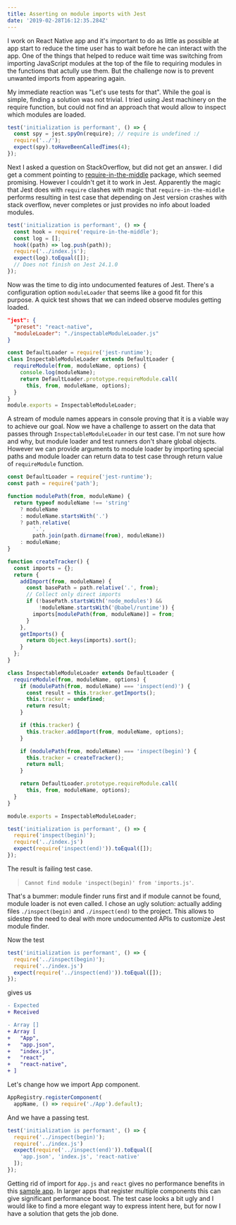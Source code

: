 ```yaml
---
title: Asserting on module imports with Jest
date: '2019-02-28T16:12:35.284Z'
---
```


I work on React Native app and it's important to do as little as possible
at app start to reduce the time user has to wait before he can interact
with the app. One of the things that helped to reduce wait time was
switching from importing JavaScript modules at the top of the file to
requiring modules in the functions that actully use them. But the
challenge now is to prevent unwanted imports from appearing again.

My immediate reaction was "Let's use tests for that". While the goal is
simple, finding a solution was not trivial. I tried using Jest machinery
on the require function, but could not find an approach that would allow
to inspect which modules are loaded.

```JavaScript
test('initialization is performant', () => {
  const spy = jest.spyOn(require); // require is undefined :/
  require('../');
  expect(spy).toHaveBeenCalledTimes(4);
});
```

Next I asked a question on StackOverflow, but did not get an answer. I did
get a comment pointing to [require-in-the-middle](https://github.com/elastic/require-in-the-middle)
package, which seemed promising. However I couldn't get it to work in Jest.
Apparently the magic that Jest does with `require` clashes with magic that
`require-in-the-middle` performs resulting in test case that depending on
Jest version crashes with stack overflow, never completes or just provides
no info about loaded modules.

```JavaScript
test('initialization is performant', () => {
  const hook = require('require-in-the-middle');
  const log = [];
  hook((path) => log.push(path));
  require('../index.js');
  expect(log).toEqual([]);
  // Does not finish on Jest 24.1.0
});
```

Now was the time to dig into undocumented features of Jest. There's a
configuration option `moduleLoader` that seems like a good fit for this
purpose. A quick test shows that we can indeed observe modules getting
loaded.

```JSON
"jest": {
  "preset": "react-native",
  "moduleLoader": "./inspectableModuleLoader.js"
}
```

```JavaScript
const DefaultLoader = require('jest-runtime');
class InspectableModuleLoader extends DefaultLoader {
  requireModule(from, moduleName, options) {
    console.log(moduleName);
    return DefaultLoader.prototype.requireModule.call(
      this, from, moduleName, options);
  }
}
module.exports = InspectableModuleLoader;
```

A stream of module names appears in console proving that it is a viable
way to achieve our goal. Now we have a challenge to assert on the data that
passes through `InspectableModuleLoader` in our test case. I'm not sure how
and why, but module loader and test runners don't share global objects.
However we can provide arguments to module loader by importing special paths
and module loader can return data to test case through return value of
`requireModule` function.

```JavaScript
const DefaultLoader = require('jest-runtime');
const path = require('path');

function modulePath(from, moduleName) {
  return typeof moduleName !== 'string'
    ? moduleName
    : moduleName.startsWith('.')
    ? path.relative(
        '.',
        path.join(path.dirname(from), moduleName))
    : moduleName;
}

function createTracker() {
  const imports = {};
  return {
    addImport(from, moduleName) {
      const basePath = path.relative('.', from);
      // Collect only direct imports
      if (!basePath.startsWith('node_modules') &&
          !moduleName.startsWith('@babel/runtime')) {
        imports[modulePath(from, moduleName)] = from;
      }
    },
    getImports() {
      return Object.keys(imports).sort();
    }
  };
}

class InspectableModuleLoader extends DefaultLoader {
  requireModule(from, moduleName, options) {
    if (modulePath(from, moduleName) === 'inspect(end)') {
      const result = this.tracker.getImports();
      this.tracker = undefined;
      return result;
    }

    if (this.tracker) {
      this.tracker.addImport(from, moduleName, options);
    }

    if (modulePath(from, moduleName) === 'inspect(begin)') {
      this.tracker = createTracker();
      return null;
    }

    return DefaultLoader.prototype.requireModule.call(
      this, from, moduleName, options);
  }
}

module.exports = InspectableModuleLoader;
```

```JavaScript
test('initialization is performant', () => {
  require('inspect(begin)');
  require('../index.js')
  expect(require('inspect(end)')).toEqual([]);
});
```

The result is failing test case.
> `Cannot find module 'inspect(begin)' from 'imports.js'`.

That's a bummer: module finder runs first and if module cannot be found,
module loader is not even called. I chose an ugly solution: actually adding
files `./inspect(begin)` and `./inspect(end)` to the project. This allows to
sidestep the need to deal with more undocumented APIs to customize Jest
module finder.

Now the test

```JavaScript
test('initialization is performant', () => {
  require('../inspect(begin)');
  require('../index.js')
  expect(require('../inspect(end)')).toEqual([]);
});
```

gives us


```diff
- Expected
+ Received

- Array []
+ Array [
+   "App",
+   "app.json",
+   "index.js",
+   "react",
+   "react-native",
+ ]
```

Let's change how we import App component.

```JavaScript
AppRegistry.registerComponent(
  appName, () => require('./App').default);
```

And we have a passing test.

```JavaScript
test('initialization is performant', () => {
  require('../inspect(begin)');
  require('../index.js')
  expect(require('../inspect(end)')).toEqual([
    'app.json', 'index.js', 'react-native'
  ]);
});
```

Getting rid of import for `App.js` and `react` gives no performance benefits
in this [sample app](https://github.com/overengineered/blog/tree/samples/ImportsProject).
In larger apps that register multiple components this can give significant
performance boost. The test case looks a bit ugly and I would like to find a
more elegant way to express intent here, but for now I have a solution that
gets the job done.
